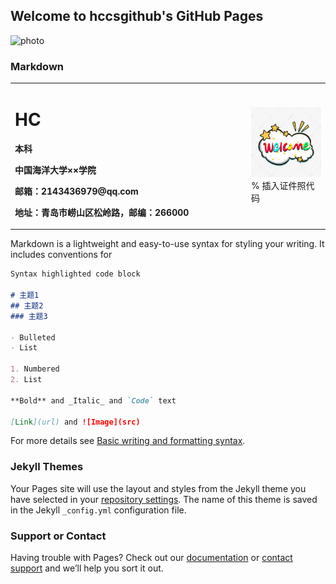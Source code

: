 ## Welcome to hccsgithub's GitHub Pages
![photo](/image/welcome.jpeg)
### Markdown

<table border="0">
  <tr>
    <td width="75%">
      <h1>HC</h1>
      <p><b>本科</b></p>
      <p><b>中国海洋大学××学院</b></p>
      <p><b>邮箱：2143436979@qq.com</b></p>
      <p><b>地址：青岛市崂山区松岭路，邮编：266000</b></p>
    </td>
    <td width="25%">
      <img src="/image/welcom.jpeg" width="100%">      % 插入证件照代码
    </td>
  </tr>
</table>

Markdown is a lightweight and easy-to-use syntax for styling your writing. It includes conventions for

```markdown
Syntax highlighted code block

# 主题1
## 主题2
### 主题3

- Bulleted
- List

1. Numbered
2. List

**Bold** and _Italic_ and `Code` text

[Link](url) and ![Image](src)
```

For more details see [Basic writing and formatting syntax](https://docs.github.com/en/github/writing-on-github/getting-started-with-writing-and-formatting-on-github/basic-writing-and-formatting-syntax).

### Jekyll Themes

Your Pages site will use the layout and styles from the Jekyll theme you have selected in your [repository settings](https://github.com/hccsgithub/hccsgithub.github.io/settings/pages). The name of this theme is saved in the Jekyll `_config.yml` configuration file.

### Support or Contact

Having trouble with Pages? Check out our [documentation](https://docs.github.com/categories/github-pages-basics/) or [contact support](https://support.github.com/contact) and we’ll help you sort it out.
